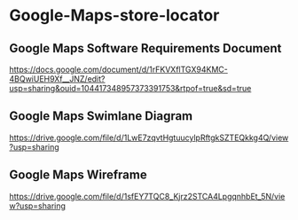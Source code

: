 # Google-Maps-store-locator

## Google Maps Software Requirements Document 
https://docs.google.com/document/d/1rFKVXflTGX94KMC-4BQwiUEH9Xf__JNZ/edit?usp=sharing&ouid=104417348957373391753&rtpof=true&sd=true

## Google Maps Swimlane Diagram 
https://drive.google.com/file/d/1LwE7zqvtHgtuucylpRftgkSZTEQkkg4Q/view?usp=sharing

## Google Maps Wireframe 
https://drive.google.com/file/d/1sfEY7TQC8_Kjrz2STCA4LpgqnhbEt_5N/view?usp=sharing
